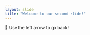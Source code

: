 ```yaml
---
layout: slide
title: "Welcome to our second slide!"
---
```

:older_woman:
Use the left arrow to go back!
